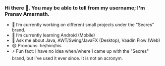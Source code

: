 ### Hi there 👋. You may be able to tell from my username; I'm Pranav Amarnath.

- 🔭 I’m currently working on different small projects under the "Secres" brand.
- 🌱 I’m currently learning Android (Mobile)
- 💬 Ask me about Java, AWT/Swing/JavaFX (Desktop), Vaadin Flow (Web)
- 😄 Pronouns: he/him/his
- ⚡ Fun fact: I have no idea when/where I came up with the "Secres" brand, but I've used it ever since. It is not an acronym.

<!--
**PranavAmarnath/PranavAmarnath** is a ✨ _special_ ✨ repository because its `README.md` (this file) appears on your GitHub profile.

Here are some ideas to get you started:

- 🔭 I’m currently working on ...
- 🌱 I’m currently learning ...
- 👯 I’m looking to collaborate on ...
- 🤔 I’m looking for help with ...
- 💬 Ask me about ...
- 📫 How to reach me: ...
- 😄 Pronouns: ...
- ⚡ Fun fact: ...
-->
